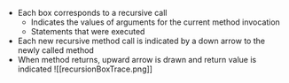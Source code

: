 - Each box corresponds to a recursive call
	- Indicates the values of arguments for the current method invocation
	- Statements that were executed
- Each new recursive method call is indicated by a down arrow to the newly called method
- When method returns, upward arrow is drawn and return value is indicated
![[recursionBoxTrace.png]]